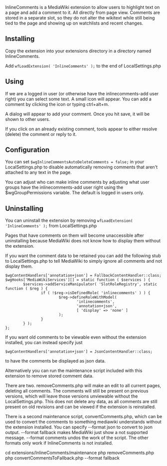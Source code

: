InlineComments is a MediaWiki extension to allow users to highlight text on a page
and add a comment to it. All directly from page view. Comments are stored in a separate
slot, so they do not alter the wikitext while still being tied to the page and showing
up on watchlists and recent changes.

## Installing

Copy the extension into your extensions directory in a directory named InlineComments.

Add `wfLoadExtension( 'InlineComments' );` to the end of LocalSettings.php

## Using
If we are a logged in user (or otherwise have the inlinecomments-add user right) you can select some text. A small
icon will appear. You can add a comment by clicking the icon or typing ctrl+alt+m.

A dialog will appear to add your comment. Once you hit save, it will be shown to other users.

If you click on an already existing comment, tools appear to either resolve (delete) the comment or reply to it.

## Configuration

You can set `$wgInlineCommentsAutoDeleteComments = false;` in your LocalSettings.php to disable
automatically removing comments that aren't attached to any text in the page.

You can adjust who can make inline comments by adjusting what user groups have the inlinecomments-add
user right using the $wgGroupPermissions variable. The default is logged in users only.

## Uninstalling

You can uninstall the extension by removing `wfLoadExtension( 'InlineComments' );` from LocalSettings.php

Pages that have comments on them will become unaccessible after uninstalling because MediaWiki does
not know how to display them without the extension.

If you want the comment data to be retained you can add the following stub to LocalSettings.php to
tell MediaWiki to simply ignore all comments and not display them.

```
$wgContentHandlers['annotation+json'] = FallbackContentHandler::class;
$wgHooks['MediaWikiServices'][] = static function ( $services ) { 
        $services->addServiceManipulator( 'SlotRoleRegistry', static function ( $reg ) { 
                if ( !$reg->isDefinedRole( 'inlinecomments' ) ) { 
                        $reg->defineRoleWithModel(
                                'inlinecomments',
                                'annotation+json',
                                [ 'display' => 'none' ]
                        );
                }   
        } );
};
```

If you want old comments to be viewable even without the extension installed, you can instead specify just
```
$wgContentHandlers['annotation+json'] = JsonContentHandler::class;
```
to have the comments be displayed as json data.

Alternatively you can run the maintenance script included with this extension to remove stored comment data.

There are two. removeComments.php will make an edit to all current pages, deleting all comments. The comments will
still be present on previous versions, which will leave those versions unviewable without the LocalSettings.php.
This does not delete any data, as all comments are still present on old revisions and can be viewed if the
extension is reinstalled.

There is a second maintenance script, convertComments.php, which can be used to convert the comments to
something mediawiki understands without the extension installed. You can specify --format json to convert
to json output. --format fallback makes MediaWiki just show a not supported message. --format comments undos
the work of the script. The other formats only work if InlineComments is not installed.

cd extensions/InlineComments/maintenance
php removeComments.php
php convertCommentsToFallback.php --format fallback

